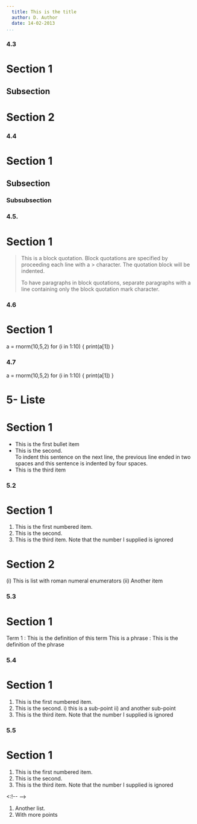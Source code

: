 ```yaml
---
  title: This is the title
  author: D. Author
  date: 14-02-2013
...
```

### 4.3

 Section 1
============

Subsection 
-----------

Section 2
===========

### 4.4

# Section 1

## Subsection 

### Subsubsection


### 4.5.

# Section 1
> This is a block quotation.  Block quotations are specified by
> proceeding each line with a > character.  The quotation block
> will be indented.
>
> To have paragraphs in block quotations, separate paragraphs
> with a line containing only the block quotation mark character.

  

### 4.6
# Section 1
  a = rnorm(10,5,2)
  for (i in 1:10) {
    print(a[1])
  }

### 4.7

 a = rnorm(10,5,2)
  for (i in 1:10) {
  print(a[1])
  }

# 5- Liste
# Section 1
  * This is the first bullet item
  * This is the second.  
    To indent this sentence on the next line,
    the previous line ended in two spaces and
    this sentence is indented by four spaces.
  * This is the third item


### 5.2

 # Section 1
  1. This is the first numbered item.
  2. This is the second.
  1. This is the third item.  Note that the number I supplied is ignored
  
  # Section 2
  (i) This is list with roman numeral enumerators
  (ii) Another item


### 5.3
# Section 1
Term 1
  :  This is the definition of this term
This is a phrase
  :  This is the definition of the phrase



### 5.4
  # Section 1
1. This is the first numbered item.
2. This is the second.
            i) this is a sub-point
            ii) and another sub-point
1. This is the third item.  Note that the number I supplied is ignored



### 5.5
# Section 1
  1. This is the first numbered item.
  2. This is the second.
  1. This is the third item.  Note that the number I supplied is ignored
  
<:!-- -->
  
  1. Another list.
  2. With more points